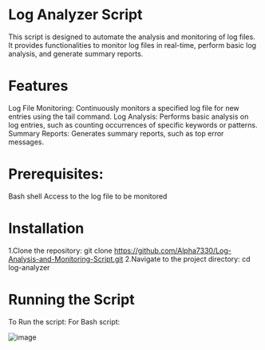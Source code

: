 

# Log Analyzer Script
This script is designed to automate the analysis and monitoring of log files. It provides functionalities to monitor log files in real-time, perform basic log analysis, and generate summary reports.

# Features
Log File Monitoring: Continuously monitors a specified log file for new entries using the tail command.
Log Analysis: Performs basic analysis on log entries, such as counting occurrences of specific keywords or patterns.
Summary Reports: Generates summary reports, such as top error messages.

# Prerequisites:
Bash shell 
Access to the log file to be monitored
# Installation
1.Clone the repository:
   git clone https://github.com/Alpha7330/Log-Analysis-and-Monitoring-Script.git
2.Navigate to the project directory:
   cd log-analyzer

# Running the Script
To Run the script:
 For Bash script:   





 ![image](https://github.com/Alpha7330/Log-Analysis-and-Monitoring-Script/assets/91137815/ee60baf2-36e0-491d-aeff-a41b0d4de20c)

   






